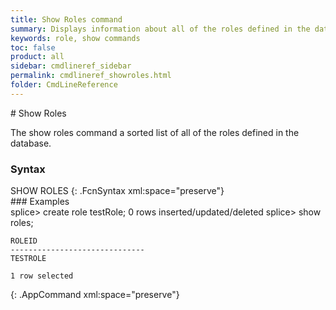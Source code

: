 ```yaml
---
title: Show Roles command
summary: Displays information about all of the roles defined in the database.
keywords: role, show commands
toc: false
product: all
sidebar: cmdlineref_sidebar
permalink: cmdlineref_showroles.html
folder: CmdLineReference
---
```

<section>
<div class="TopicContent" data-swiftype-index="true" markdown="1">
# Show Roles

The <span class="AppCommand">show roles</span> command a sorted list of
all of the roles defined in the database.

### Syntax

<div class="fcnWrapperWide" markdown="1">
    SHOW ROLES
{: .FcnSyntax xml:space="preserve"}

</div>
### Examples

<div class="preWrapperWide" markdown="1">
    splice> create role testRole;
    0 rows inserted/updated/deleted
    splice> show roles;
    
    ROLEID
    ------------------------------
    TESTROLE
    
    1 row selected
{: .AppCommand xml:space="preserve"}

</div>
</div>
</section>

